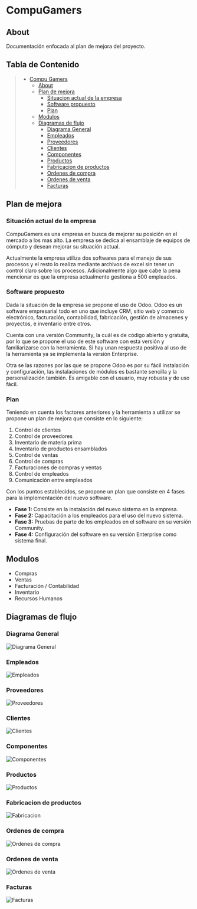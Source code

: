 # CompuGamers

## About
Documentación enfocada al plan de mejora del proyecto.

## Tabla de Contenido
> * [Compu Gamers](#compugamers)
>   * [About ](#about)
>   * [Plan de mejora ](#plan-de-mejora)
>       * [Situacion actual de la empresa ](#situacion-actual-de-la-empresa)
>       * [Software propuesto](#software-propuesto)
>       * [Plan](#plan)
>   * [Modulos](#modulos)
>   * [Diagramas de flujo](#diagramas-de-flujo)
>       * [Diagrama General](#diagrama-general)
>       * [Empleados](#empleados)
>       * [Proveedores](#proveedores)
>       * [Clientes](#clientes)
>       * [Componentes](#componentes)
>       * [Productos](#productos)
>       * [Fabricacion de productos](#fabricacion-de-productos)
>       * [Ordenes de compra](#ordenes-de-compra)
>       * [Ordenes de venta](#ordenes-de-venta)
>       * [Facturas](#facturas)

## Plan de mejora

### Situación actual de la empresa
CompuGamers es una empresa en busca de mejorar su posición en el mercado a los mas alto. La empresa se dedica al ensamblaje de equipos de cómputo y desean mejorar su situación actual.

Actualmente la empresa utiliza dos softwares para el manejo de sus procesos y el resto lo realiza mediante archivos de excel sin tener un control claro sobre los procesos. Adicionalmente algo que cabe la pena mencionar es que la empresa actualmente gestiona a 500 empleados.

### Software propuesto
Dada la situación de la empresa se propone el uso de Odoo. Odoo es un software empresarial todo en uno que incluye CRM, sitio web y comercio electrónico, facturación, contabilidad, fabricación, gestión de almacenes y proyectos, e inventario entre otros. 

Cuenta con una versión Community, la cuál es de código abierto y gratuita, por lo que se propone el uso de este software con esta versión y familiarizarse con la herramienta. Si hay unan respuesta positiva al uso de la herramienta ya se implementa la versión Enterprise.

Otra se las razones por las que se propone Odoo es por su fácil instalación y configuración, las instalaciones de módulos es bastante sencilla y la personalización también. Es amigable con el usuario, muy robusta y de uso fácil.

### Plan
Teniendo en cuenta los factores anteriores y la herramienta a utilizar se propone un plan de mejora que consiste en lo siguiente:

1. Control de clientes
2. Control de proveedores
3. Inventario de materia prima
4. Inventario de productos ensamblados
5. Control de ventas
6. Control de compras
7. Facturaciones de compras y ventas
8. Control de empleados
9. Comunicación entre empleados

Con los puntos establecidos, se propone un plan que consiste en 4 fases para la implementación del nuevo software.

* **Fase 1:** Consiste en la instalación del nuevo sistema en la empresa.
* **Fase 2:** Capacitación a los empleados para el uso del nuevo sistema.
* **Fase 3:** Pruebas de parte de los empleados en el software en su versión Community.
* **Fase 4:** Configuración del software en su versión Enterprise como sistema final.

## Modulos

* Compras
* Ventas
* Facturación / Contabilidad
* Inventario
* Recursos Humanos

## Diagramas de flujo

### Diagrama General
![Diagrama General](imgs/General.png)

### Empleados
![Empleados](imgs/empleados.png)

### Proveedores
![Proveedores](imgs/proveedor.png)

### Clientes
![Clientes](imgs/clientes.png)

### Componentes
![Componentes](imgs/componentes.png)

### Productos
![Productos](imgs/productos.png)

### Fabricacion de productos
![Fabricacion](imgs/fabricacion.png)

### Ordenes de compra
![Ordenes de compra](imgs/compra.png)

### Ordenes de venta
![Ordenes de venta](imgs/venta.png)

### Facturas
![Facturas](imgs/facturas.png)